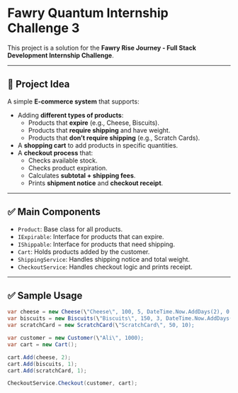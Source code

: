 ﻿# Fawry Quantum Internship Challenge 3

This project is a solution for the **Fawry Rise Journey - Full Stack Development Internship Challenge**.

---

## 📌 **Project Idea**

A simple **E-commerce system** that supports:
- Adding **different types of products**:
  - Products that **expire** (e.g., Cheese, Biscuits).
  - Products that **require shipping** and have weight.
  - Products that **don’t require shipping** (e.g., Scratch Cards).
- A **shopping cart** to add products in specific quantities.
- A **checkout process** that:
  - Checks available stock.
  - Checks product expiration.
  - Calculates **subtotal + shipping fees**.
  - Prints **shipment notice** and **checkout receipt**.

---

## ✅ **Main Components**

- `Product`: Base class for all products.
- `IExpirable`: Interface for products that can expire.
- `IShippable`: Interface for products that need shipping.
- `Cart`: Holds products added by the customer.
- `ShippingService`: Handles shipping notice and total weight.
- `CheckoutService`: Handles checkout logic and prints receipt.

---

## ✅ **Sample Usage**

```csharp
var cheese = new Cheese(\"Cheese\", 100, 5, DateTime.Now.AddDays(2), 0.4);
var biscuits = new Biscuits(\"Biscuits\", 150, 3, DateTime.Now.AddDays(3), 0.7);
var scratchCard = new ScratchCard(\"ScratchCard\", 50, 10);

var customer = new Customer(\"Ali\", 1000);
var cart = new Cart();

cart.Add(cheese, 2);
cart.Add(biscuits, 1);
cart.Add(scratchCard, 1);

CheckoutService.Checkout(customer, cart);

